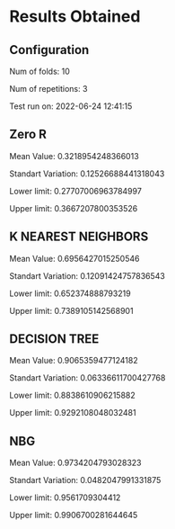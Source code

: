# Results Obtained
## Configuration

Num of folds:  10 

Num of repetitions:  3 

Test run on:  2022-06-24 12:41:15
## Zero R

Mean Value:  0.3218954248366013 

Standart Variation:  0.12526688441318043 

Lower limit:  0.27707006963784997 

Upper limit:  0.3667207800353526 

## K NEAREST NEIGHBORS

Mean Value:  0.6956427015250546 

Standart Variation:  0.12091424757836543 

Lower limit:  0.652374888793219 

Upper limit:  0.7389105142568901 

## DECISION TREE

Mean Value:  0.9065359477124182 

Standart Variation:  0.06336611700427768 

Lower limit:  0.8838610906215882 

Upper limit:  0.9292108048032481 

## NBG

Mean Value:  0.9734204793028323 

Standart Variation:  0.0482047991331875 

Lower limit:  0.9561709304412 

Upper limit:  0.9906700281644645 

